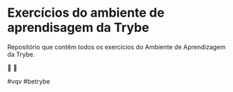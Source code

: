 # Exercícios do ambiente de aprendisagem da Trybe
Repositório que contêm todos os exercícios do Ambiente de Aprendizagem da Trybe.

:metal: :metal:

#vqv
#betrybe